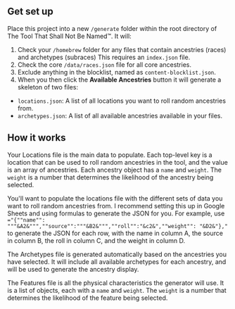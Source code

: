 ## Get set up
Place this project into a new `/generate` folder within the root directory of The Tool That Shall Not Be Named™. It will:
1. Check your `/homebrew` folder for any files that contain ancestries (races) and archetypes (subraces) This requires an `index.json` file.
2. Check the core `/data/races.json` file for all core ancestries.
3. Exclude anything in the blocklist, named as `content-blocklist.json`.
4. When you then click the **Available Ancestries** button it will generate a skeleton of two files:
  - `locations.json`: A list of all locations you want to roll random ancestries from.
  - `archetypes.json`: A list of all available ancestries available in your files.

## How it works
Your Locations file is the main data to populate. Each top-level key is a location that can be used to roll random ancestries in the tool, and the value is an array of ancestries. Each ancestry object has a `name` and `weight`. The `weight` is a number that determines the likelihood of the ancestry being selected.

You'll want to populate the locations file with the different sets of data you want to roll random ancestries from. I recommend setting this up in Google Sheets and using formulas to generate the JSON for you. For example, use `="{""name"": """&A2&""",""source"":"""&B2&""",""roll"":"&c2&",""weight"": "&D2&"},"` to generate the JSON for each row, with the name in column A, the source in column B, the roll in column C, and the weight in column D.

The Archetypes file is generated automatically based on the ancestries you have selected. It will include all available archetypes for each ancestry, and will be used to generate the ancestry display.

The Features file is all the physical characteristics the generator will use. It is a list of objects, each with a `name` and `weight`. The `weight` is a number that determines the likelihood of the feature being selected.
